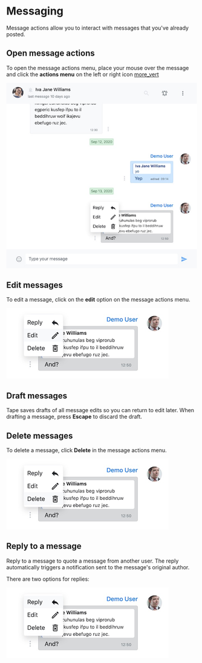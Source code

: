# Messaging

Message actions allow you to interact with messages that you've already posted.

## Open message actions

To open the message actions menu, place your mouse over the message and click the **actions menu** on the left or right icon [more_vert](:Icon)

![message-submenu](/docs/images/message-submenu.jpg)

## Edit messages

To edit a message, click on the **edit** option on the message actions menu.

![message-submenu-edit](/docs/images/message-submenu-edit.jpg)

## Draft messages

Tape saves drafts of all message edits so you can return to edit later. When drafting a message, press **Escape** to discard the draft.

## Delete messages

To delete a message, click **Delete** in the message actions menu.

![message-submenu-delete](/docs/images/message-submenu-delete.jpg)

<!-- ## Star messages

Star messages to make the message easier to find it later. To star a message, click **Star** option in the message actions menu. If you want to remove the star from an already starred message, click **Remove Star**.

Find starred messages by going to the channel actions menu and clicking **Starred Messages**.

Starred messages are per chat room and are not global; each room has its list of starred messages.

## Pin messages

Pin a message to a channel to make that message easily accessible to all users on the channel. To pin a message, select the **Pin Message** option in the message actions menu. Remove already pinned messages by selecting **Remove Pin**.

_The administrator of a Tape team sets the permissions for who can pin messages in a channel. By default, only administrators, moderators, and owners of the channel can pin messages._

## Reactions

You can react to messages with emoji.

To add a reaction to a message, go to the message, click on the **smiley face icon** on the right of the message and then choose an emoji.

You can see other users’ emoji reactions beneath the message. To react with the same emoji as another user, click the emoji. You can also remove your reaction by clicking on your emoji.

## Permalink a message

Permalink a message to creates a URL directly to that message in the chat.

Click on the **Permalink** option in the message actions menu. This copies the message into your clipboard.

## Copy a message

To copy the contents of a message to your clipboard, click on the `copy` option on the message actions menu.
 -->

## Reply to a message

Reply to a message to quote a message from another user. The reply automatically triggers a notification sent to the message's original author.

There are two options for replies:

<!-- Use **Reply in Thread** to start a new thread underneath the original message. Threads create a string of messages that quote the original. Use **Reply in Direct Message** to quote the original message in a direct message to that user. -->

![message-submenu-reply](/docs/images/message-submenu-reply.jpg)

<!-- ## Quote a message

Quote a message to respond to another user's message without notifying the user directly. Select **Quote** in the message actions menu. -->
